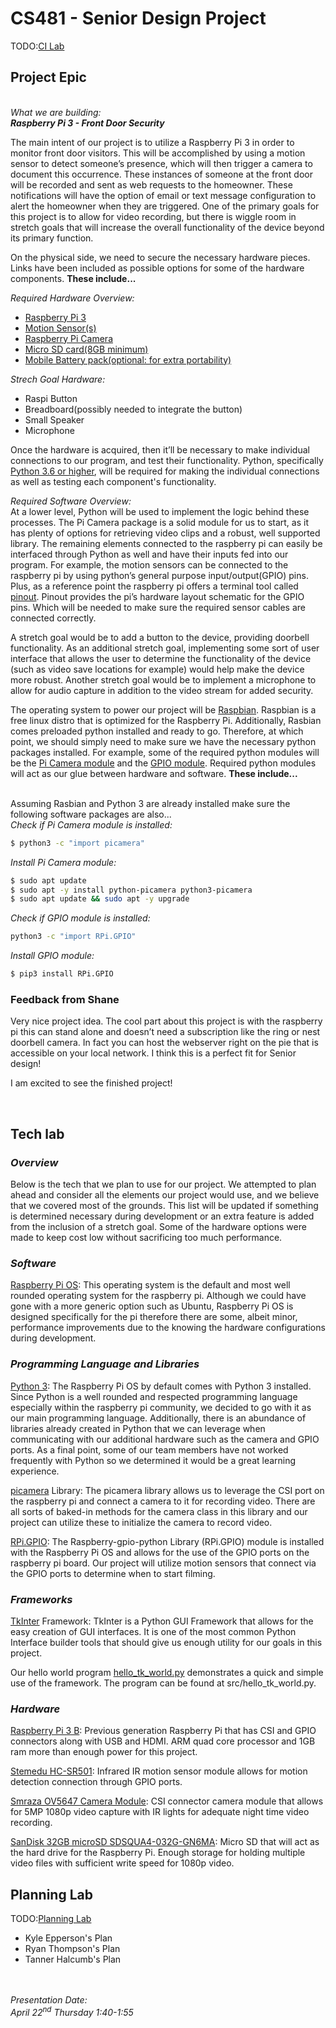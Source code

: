 # CS481 - Senior Design Project

TODO:[CI Lab](https://shanep.github.io/capstone/labs/ci/)

## Project Epic
&nbsp;  
*What we are building:*  
***Raspberry Pi 3 - Front Door Security*** 
&nbsp;  

The main intent of our project is to utilize a Raspberry Pi 3 in order to monitor front door visitors. This will be accomplished by using a motion sensor to detect someone’s presence, which will then trigger a camera to document this occurrence. These instances of someone at the front door will be recorded and sent as web requests to the homeowner. These notifications will have the option of email or text message configuration to alert the homeowner when they are triggered. One of the primary goals for this project is to allow for video recording, but there is wiggle room in stretch goals that will increase the overall functionality of the device beyond its primary function. 
  
On the physical side, we need to secure the necessary hardware pieces. Links have been included as possible options for some of the hardware components. **These include...**

_Required Hardware Overview:_
* [Raspberry Pi 3](https://www.amazon.com/Raspberry-Pi-MS-004-00000024-Model-Board/dp/B01LPLPBS8/ref=sr_1_4?dchild=1&keywords=raspberry+pi+3&qid=1612218605&s=electronics&sr=1-4)  
* [Motion Sensor(s)](https://www.amazon.com/gp/product/B07KBWVJMP/ref=ppx_yo_dt_b_asin_title_o07_s00?ie=UTF8&psc=1)  
* [Raspberry Pi Camera](https://www.amazon.com/Camera-Module-Raspberry-Supports-Compatible/dp/B073183KYK/ref=sr_1_4?dchild=1&keywords=raspberry+pi+3+camera&qid=1612218684&s=electronics&sr=1-4)
* [Micro SD card(8GB minimum)](https://www.amazon.com/SanDisk-Ultra-microSDHC-Memory-Adapter/dp/B08GY9NYRM/ref=sr_1_3?dchild=1&keywords=micro+sd+card+32gb&qid=1612218327&sr=8-3)  
* [Mobile Battery pack(optional: for extra portability)](https://www.amazon.com/gp/product/B07YCR7FR9/ref=ppx_yo_dt_b_asin_title_o00_s00?ie=UTF8&psc=1)  

_Strech Goal Hardware:_  
* Raspi Button
* Breadboard(possibly needed to integrate the button)
* Small Speaker
* Microphone
  

Once the hardware is acquired, then it’ll be necessary to make individual connections to our program, and test their functionality. Python, specifically [Python 3.6 or higher](https://www.python.org/downloads/), will be required for making the individual connections as well as testing each component's functionality. 
  

_Required Software Overview:_  
At a lower level, Python will be used to implement the logic behind these processes. The Pi Camera package is a solid module for us to start, as it has plenty of options for retrieving video clips and a robust, well supported library. The remaining elements connected to the raspberry pi can easily be interfaced through Python as well and have their inputs fed into our program. For example, the motion sensors can be connected to the raspberry pi by using python’s general purpose input/output(GPIO) pins. Plus, as a reference point the raspberry pi offers a terminal tool called [pinout](https://www.raspberrypi.org/documentation/usage/gpio/). Pinout provides the pi’s hardware layout schematic for the GPIO pins. Which will be needed to make sure the required sensor cables are connected correctly.

A stretch goal would be to add a button to the device, providing doorbell functionality. As an additional stretch goal, implementing some sort of user interface that allows the user to determine the functionality of the device (such as video save locations for example) would help make the device more robust. Another stretch goal would be to implement a microphone to allow for audio capture in addition to the video stream for added security. 

The operating system to power our project will be [Raspbian](https://www.raspbian.org/). Raspbian is a free linux distro that is optimized for the Raspberry Pi. Additionally, Rasbian comes preloaded python installed and ready to go. Therefore, at which point, we should simply need to make sure we have the necessary python packages installed. For example, some of the required python modules will be the [Pi Camera module](https://picamera.readthedocs.io/en/release-1.13/install.html) and the [GPIO module](https://pypi.org/project/RPi.GPIO/). Required python modules will act as our glue between hardware and software. **These include...**

&nbsp;  
Assuming Rasbian and Python 3 are already installed make sure the following software packages are also...
&nbsp;  
*Check if Pi Camera module is installed:*
```sh
$ python3 -c "import picamera"
```  
*Install Pi Camera module:*
```sh
$ sudo apt update
$ sudo apt -y install python-picamera python3-picamera
$ sudo apt update && sudo apt -y upgrade
```  
*Check if GPIO module is installed:*
```sh
python3 -c "import RPi.GPIO"
```
*Install GPIO module:*
```sh
$ pip3 install RPi.GPIO
```

### Feedback from Shane

Very nice project idea. The cool part about this project is with the raspberry pi this can stand alone and doesn’t need a subscription like the ring or nest doorbell camera. In fact you can host the webserver right on the pie that is accessible on your local network. I think this is a perfect fit for Senior design!

I am excited to see the finished project! 

  
&nbsp;  
## Tech lab

### _Overview_

Below is the tech that we plan to use for our project. We attempted to plan ahead and consider all the elements our project would use, and we believe that we covered most of the grounds. This list will be updated if something is determined necessary during development or an extra feature is added from the inclusion of a stretch goal. Some of the hardware options were made to keep cost low without sacrificing too much performance.

### _Software_

[Raspberry Pi OS](https://www.raspberrypi.org/documentation/raspbian/): This operating system is the default and most well rounded operating system for the raspberry pi. Although we could have gone with a more generic option such as Ubuntu, Raspberry Pi OS is designed specifically for the pi therefore there are some, albeit minor, performance improvements due to the knowing the hardware configurations during development.

### _Programming Language and Libraries_

[Python 3](https://docs.python.org/3/): The Raspberry Pi OS by default comes with Python 3 installed. Since Python is a well rounded and respected programming language especially within the raspberry pi community, we decided to go with it as our main programming language. Additionally, there is an abundance of libraries already created in Python that we can leverage when communicating with our additional hardware such as the camera and GPIO ports. As a final point, some of our team members have not worked frequently with Python so we determined it would be a great learning experience. 

[picamera](https://picamera.readthedocs.io/en/release-1.13/) Library: The picamera library allows us to leverage the CSI port on the raspberry pi and connect a camera to it for recording video. There are all sorts of baked-in methods for the camera class in this library and our project can utilize these to initialize the camera to record video.

[RPi.GPIO](https://sourceforge.net/p/raspberry-gpio-python/wiki/Home/): The Raspberry-gpio-python Library (RPi.GPIO) module is installed with the Raspberry Pi OS and allows for the use of the GPIO ports on the raspberry pi board. Our project will utilize motion sensors that connect via the GPIO ports to determine when to start filming.

### _Frameworks_

[TkInter](https://wiki.python.org/moin/TkInter) Framework: TkInter is a Python GUI Framework that allows for the easy creation of GUI interfaces. It is one of the most common Python Interface builder tools that should give us enough utility for our goals in this project.

Our hello world program [hello_tk_world.py](https://github.com/shanep-capstone/cs481-s21-team_3/blob/master/src/hello_tk_world.py) demonstrates a quick and simple use of the framework. The program can be found at src/hello_tk_world.py.  

### _Hardware_

[Raspberry Pi 3 B](https://www.amazon.com/Raspberry-Pi-MS-004-00000024-Model-Board/dp/B01LPLPBS8/ref=sr_1_4?dchild=1&keywords=raspberry+pi+3&qid=1612218605&s=electronics&sr=1-4): Previous generation Raspberry Pi that has CSI and GPIO connectors along with USB and HDMI. ARM quad core processor and 1GB ram more than enough power for this project.

[Stemedu HC-SR501](https://www.amazon.com/gp/product/B07KBWVJMP/ref=ppx_yo_dt_b_asin_title_o07_s00?ie=UTF8&psc=1): Infrared IR motion sensor module allows for motion detection connection through GPIO ports.

[Smraza OV5647 Camera Module](https://www.amazon.com/Camera-Module-Raspberry-Supports-Compatible/dp/B073183KYK/ref=sr_1_4?dchild=1&keywords=raspberry+pi+3+camera&qid=1612218684&s=electronics&sr=1-4): CSI connector camera module that allows for 5MP 1080p video capture with IR lights for adequate night time video recording. 

[SanDisk 32GB microSD SDSQUA4-032G-GN6MA](https://www.amazon.com/SanDisk-Ultra-microSDHC-Memory-Adapter/dp/B08GY9NYRM/ref=sr_1_3?dchild=1&keywords=micro+sd+card+32gb&qid=1612218327&sr=8-3): Micro SD that will act as the hard drive for the Raspberry Pi. Enough storage for holding multiple video files with sufficient write speed for 1080p video.


## Planning Lab

TODO:[Planning Lab](https://shanep.github.io/capstone/labs/planning/)

<!--
Left the markdown below as a comment to be a reference point for when we hyperlink our plans.  

- [Jane's Plan](planning/janedoe@u.boisestate.edu.md) 
-->
- Kyle Epperson's Plan
- Ryan Thompson's Plan
- Tanner Halcumb's Plan  

&nbsp;  
&nbsp;         
*Presentation Date:*  
*April 22<sup>nd</sup> Thursday 1:40-1:55*
